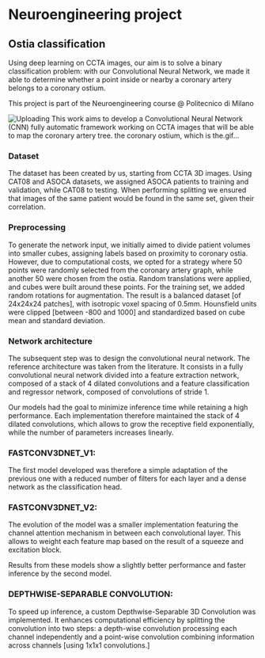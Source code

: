 
# Neuroengineering project
## Ostia classification
Using deep learning on CCTA images, our aim is to solve a binary classification problem: with our Convolutional Neural Network, we made it able to determine whether a point inside or nearby a coronary artery belongs to a coronary ostium.

This project is part of the Neuroengineering course @ Politecnico di Milano

![Uploading This work aims to develop a Convolutional Neural Network (CNN) fully automatic framework working on CCTA images that will be able to map the coronary artery tree. the coronary ostium, which is the.gif…]()



### Dataset
The dataset has been created by us, starting from CCTA 3D images. 
Using CAT08 and ASOCA datasets, we assigned ASOCA patients to training and validation, while CAT08 to testing. When performing splitting we ensured that images of the same patient would be found in the same set, given their correlation.  

### Preprocessing
To generate the network input, we initially aimed to divide patient volumes into smaller cubes, assigning labels based on proximity to coronary ostia. However, due to computational costs, we opted for a strategy where 50 points were randomly selected from the coronary artery graph, while another 50 were chosen from the ostia. Random translations were applied, and cubes were built around these points. For the training set, we added random rotations for augmentation. The result is a balanced dataset [of 24x24x24 patches], with isotropic voxel spacing of 0.5mm. Hounsfield units were clipped [between -800 and 1000] and standardized based on cube mean and standard deviation. 

### Network architecture
The subsequent step was to design the convolutional neural network. The reference architecture was taken from the literature. It consists in a fully convolutional neural network divided into a feature extraction network, composed of a stack of 4 dilated convolutions and a feature classification and regressor network, composed of convolutions of stride 1. 

Our models had the goal to minimize inference time while retaining a high performance. Each implementation therefore maintained the stack of 4 dilated convolutions, which allows to grow the receptive field exponentially, while the number of parameters increases linearly. 

### FASTCONV3DNET_V1:
The first model developed was therefore a simple adaptation of the previous one with a reduced number of filters for each layer and a dense network as the classification head. 

### FASTCONV3DNET_V2:  

The evolution of the model was a smaller implementation featuring the channel attention mechanism in between each convolutional layer. This allows to weight each feature map based on the result of a squeeze and excitation block. 

Results from these models show a slightly better performance and faster inference by the second model. 

### DEPTHWISE-SEPARABLE CONVOLUTION:
To speed up inference, a custom Depthwise-Separable 3D Convolution was implemented. It enhances computational efficiency by splitting the convolution into two steps: a depth-wise convolution processing each channel independently and a point-wise convolution combining information across channels [using 1x1x1 convolutions.]  
